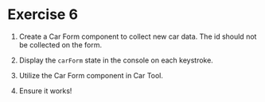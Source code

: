 # Exercise 6

1. Create a Car Form component to collect new car data. The id should not be collected on the form.

2. Display the `carForm` state in the console on each keystroke.

3. Utilize the Car Form component in Car Tool.

4. Ensure it works!